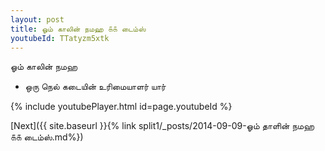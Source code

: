 ```yaml
---
layout: post
title: ஓம் காலின் நமஹ ௧௧ டைம்ஸ்
youtubeId: TTatyzm5xtk
---
```

 
 
 ஓம் காலின் நமஹ  
 
 -  ஒரு நெல் கடையின் உரிமையாளர் யார் 
 
  
 
  
 
 
 
 
 
 


{% include youtubePlayer.html id=page.youtubeId %}
 
[Next]({{ site.baseurl }}{% link  split1/_posts/2014-09-09-ஓம் தாளின் நமஹ ௧௧ டைம்ஸ்.md%})
 
